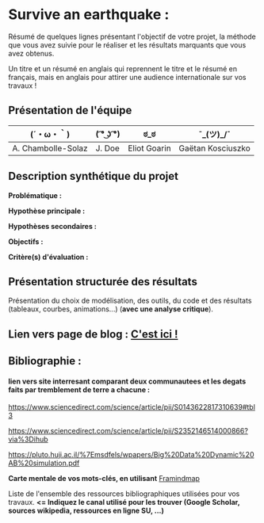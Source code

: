 # Survive an earthquake :

Résumé de quelques lignes présentant l'objectif de votre projet, la méthode que vous avez suivie pour le réaliser et les résultats marquants que vous avez obtenus.

Un titre et un résumé en anglais qui reprennent le titre et le résumé en français, mais en anglais pour attirer une audience internationale sur vos travaux !

## Présentation de l'équipe

|(´・ω・｀)| ( ͡° ͜ʖ ͡°) | ಠ_ಠ | ¯\_(ツ)_/¯ |
|-----|--|--|--|
| A. Chambolle-Solaz| J. Doe | Eliot Goarin  | Gaëtan Kosciuszko  |


## Description synthétique du projet

**Problématique :** 

**Hypothèse principale :**

**Hypothèses secondaires :** 

**Objectifs :**

**Critère(s) d'évaluation :**

## Présentation structurée des résultats

Présentation du choix de modélisation, des outils, du code et des résultats (tableaux, courbes, animations...) (**avec une analyse critique**).

## Lien vers page de blog : <a href="blog.html"> C'est ici ! </a>

## Bibliographie :
#### lien vers site interresant comparant deux communautees et les degats faits par tremblement de terre a chacune :
https://www.sciencedirect.com/science/article/pii/S0143622817310639#tbl3

https://www.sciencedirect.com/science/article/pii/S2352146514000866?via%3Dihub

https://pluto.huji.ac.il/%7Emsdfels/wpapers/Big%20Data%20Dynamic%20AB%20simulation.pdf

**Carte mentale de vos mots-clés, en utilisant** <a href="https://framindmap.org/mindmaps/index.html">Framindmap </a> 

Liste de l'ensemble des ressources bibliographiques utilisées pour vos travaux. **<= Indiquez le canal utilisé pour les trouver (Google Scholar, sources wikipedia, ressources en ligne SU, ...)**

